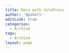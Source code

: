 ```yaml
---
title: Docs with VitePress
auther: 'Opshell'
editLink: true
categories:
  - Archive
tags:
  - Archive
layout: page
---
```


<!-- <script setup lang="ts">
    import TemplateTagsList from '@components/template/tagsList.vue';
</script> -->

<TemplateTagsList />

